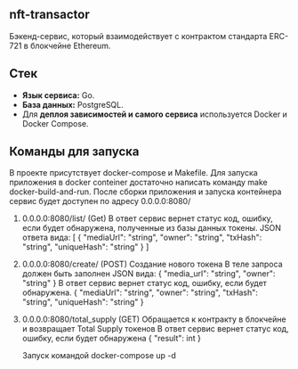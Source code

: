 ## nft-transactor

Бэкенд-сервис, который взаимодействует с контрактом стандарта ERC-721 в блокчейне Ethereum.

## Стек
- **Язык сервиса:** Go. 
- **База данных:** PostgreSQL. 
- Для **деплоя зависимостей и самого сервиса** используется Docker и Docker Compose.

## Команды для запуска
В проекте присутствует docker-compose и Makefile. Для запуска приложения в docker conteiner достаточно написать команду make docker-build-and-run. После сборки приложения и запуска контейнера сервис будет доступен по адресу 0.0.0.0:8080/
1. 0.0.0.0:8080/list/ (Get)
    В ответ сервис вернет статус код, ошибку, если будет обнаружена, полученные из базы данных токены. JSON ответа вида: 
    [
       {
            "mediaUrl": "string",
            "owner": "string",
            "txHash": "string",
            "uniqueHash": "string"
        }
    ]
2. 0.0.0.0:8080/create/ (POST) Создание нового токена
    В теле запроса должен быть заполнен JSON вида:
        {
            "media_url": "string",
            "owner": "string"
        }
    В ответ сервис вернет статус код, ошибку, если будет обнаружена.
        {
            "mediaUrl": "string",
            "owner": "string",
            "txHash": "string",
            "uniqueHash": "string"
        }
3. 0.0.0.0:8080/total_supply (GET) Обращается к контракту в блокчейне и возвращает Total Supply токенов
    В ответ сервис вернет статус код, ошибку, если будет обнаружена
    {
        "result": int
    }

    Запуск командой docker-compose up -d 